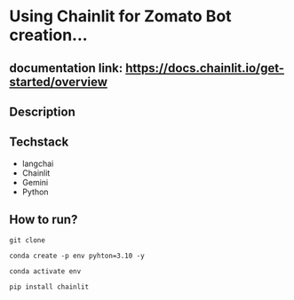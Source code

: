 # Using Chainlit for Zomato Bot creation...

## documentation link: https://docs.chainlit.io/get-started/overview

## Description

## Techstack

- langchai
- Chainlit
- Gemini
- Python

## How to run?

```
git clone
```

```
conda create -p env pyhton=3.10 -y
```

```
conda activate env
```

```
pip install chainlit

```
